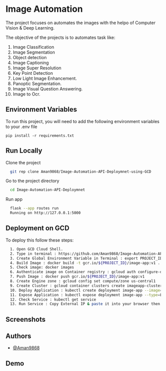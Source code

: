 
# Image Automation

The project focuses on automates the images with the helpo of Computer Vision & Deep Learning.

The objective of the projects is to automates task like:

1. Image Classification
2. Image Segmentation
3. Object detection
4. Image Captioning
5. Image Super Resolution
6. Key Point Detection
7. Low Light Image Enhancement.
8. Panoptic Segmentation.
9. Image Visual Question Answering.
10. Image to Ocr.


## Environment Variables

To run this project, you will need to add the following environment variables to your .env file

`pip install -r requirements.txt`



## Run Locally

Clone the project

```bash
  git rep clone Aman9868/Image-Automation-API-Deploymnet-using-GCD
```

Go to the project directory

```bash
  cd Image-Automation-API-Deploymnet
```

Run app

```bash
  flask --app routes run
  Running on http://127.0.0.1:5000
```




## Deployment on GCD

To deploy this follow these steps:

```bash
  1. Open GCD Cloud Shell.
  2. Type in terminal : https://github.com/Aman9868/Image-Automation-API-Deploymnet-using-GCD.git
  3. Create Global Environment Variable in Terminal : export PROJECT_ID = kubernets-test-281207  //<project_name>
  4. Build Image : docker build -t gcr.io/${PROJECT_ID}/image-app:v1 .
  5. Check image: docker images
  6. Authenticate image on Container registry : gcloud auth configure-docker.io
  7. Push Image : docker push gcr.io/${PROJECT_ID}/image-app:v1
  8. Create Engine zone : gcloud config set compute/zone us-central1
  9. Create Cluster : gcloud container clusters create imageapp-cluster --num-nodes=2
  10. Deploy Application : kubectl create deployment image-app --image=gcr.io/${PROJECT_ID}/image-app:v1
  11. Expose Application : kubectl expose deployment image-app --type=LoadBalancer --port 80 --target-port 8080
  12. Check Service : kubectl get service
  13. Run Service : Copy External IP & paste it into your browser then app run succesfully.


```


## Screenshots



## Authors

- [@Aman9868](https://www.github.com/Aman9868)


## Demo



